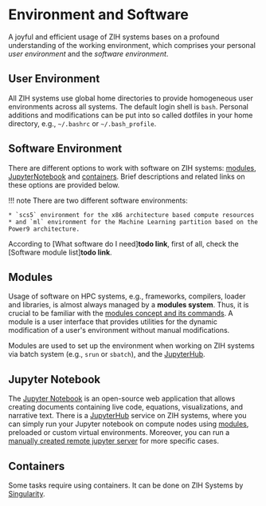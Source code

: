 # Environment and Software

A joyful and efficient usage of ZIH systems bases on a profound understanding of the working
environment, which comprises your personal *user environment* and the *software environment*.

## User Environment

All ZIH systems use global home directories to provide homogeneous user environments across all
systems. The default login shell is `bash`. Personal additions and modifications can be put into
so called dotfiles in your home directory, e.g., `~/.bashrc` or `~/.bash_profile`.

## Software Environment

There are different options to work with software on ZIH systems: [modules](#modules),
[JupyterNotebook](#jupyternotebook) and [containers](#containers). Brief descriptions and related
links on these options are provided below.

!!! note
    There are two different software environments:

    * `scs5` environment for the x86 architecture based compute resources
    * and `ml` environment for the Machine Learning partition based on the Power9 architecture.

According to [What software do I need]**todo link**, first of all, check the [Software module
list]**todo link**.

<!--Work with the software on ZIH systems could be started only after allocating the resources by [batch-->
<!--systems]**todo link**.-->

<!--After logging in, you are on one of the login nodes. They are not meant for work, but only for the-->
<!--login process and short tests. Allocating resources will be done by batch system-->
<!--[SLURM](../jobs_and_resources/slurm.md).-->

## Modules

Usage of software on HPC systems, e.g., frameworks, compilers, loader and libraries, is
almost always managed by a **modules system**. Thus, it is crucial to be familiar with the
[modules concept and its commands](modules.md).  A module is a user interface that provides
utilities for the dynamic modification of a user's environment without manual modifications.

Modules are used to set up the environment when working on ZIH systems via batch system (e.g.,
`srun` or `sbatch`), and the [JupyterHub](../access/jupyterhub.md).

## Jupyter Notebook

The [Jupyter Notebook](https://jupyter.org/) is an open-source web application that allows creating
documents containing live code, equations, visualizations, and narrative text. There is a
[JupyterHub](../access/jupyterhub.md) service on ZIH systems, where you can simply run your Jupyter
notebook on compute nodes using [modules](#modules), preloaded or custom virtual environments.
Moreover, you can run a [manually created remote jupyter server](../archive/install_jupyter.md) 
for more specific cases.

## Containers

Some tasks require using containers. It can be done on ZIH Systems by [Singularity](containers.md).
